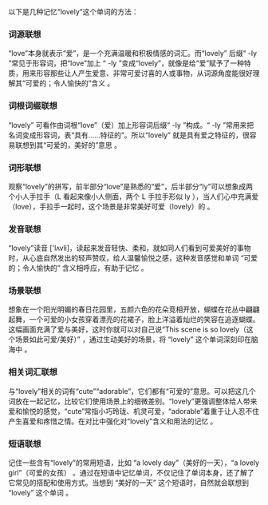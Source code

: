 以下是几种记忆“lovely”这个单词的方法：

### 词源联想
“love”本身就表示“爱”，是一个充满温暖和积极情感的词汇。而“lovely” 后缀“ -ly ”常见于形容词，把“love”加上 “ -ly ”变成“lovely”，就像是给“爱”赋予了一种特质，用来形容那些让人产生爱意、非常可爱讨喜的人或事物，从词源角度能很好理解其“可爱的；令人愉快的”含义 。 

### 词根词缀联想
“lovely” 可看作由词根“love”（爱）加上形容词后缀“ -ly ”构成。“ -ly ”常用来把名词变成形容词，表“具有……特征的”。所以“lovely” 就是具有爱之特征的，很容易联想到其“可爱的，美好的”意思 。 

### 词形联想
观察“lovely”的拼写，前半部分“love”是熟悉的“爱”，后半部分“ly”可以想象成两个小人手拉手（L 看起来像小人侧面，两个 L 手拉手形似 ly ），当人们心中充满爱（love），手拉手一起时，这个场景是非常美好可爱（lovely）的 。 

### 发音联想
“lovely”读音 ['lʌvli]，读起来发音轻快、柔和，就如同人们看到可爱美好的事物时，从心底自然发出的轻声赞叹，给人温馨愉悦之感，这种发音感觉和单词 “可爱的；令人愉快的” 含义相呼应，有助于记忆 。 

### 场景联想
想象在一个阳光明媚的春日花园里，五颜六色的花朵竞相开放，蝴蝶在花丛中翩翩起舞，一个可爱的小女孩穿着漂亮的花裙子，脸上洋溢着灿烂的笑容在追逐蝴蝶。这幅画面充满了爱与美好，这时你就可以对自己说“This scene is so lovely（这个场景如此可爱/美好）” ，通过生动美好的场景，将 “lovely” 这个单词深刻印在脑海中 。 

### 相关词汇联想
与“lovely”相关的词有“cute”“adorable”，它们都有“可爱的”意思。可以把这几个词放在一起记忆，比较它们使用场景上的细微差别。“lovely”更强调整体给人带来爱和愉悦的感觉，“cute”常指小巧玲珑、机灵可爱，“adorable”着重于让人忍不住产生喜爱和疼惜之情。在对比中强化对“lovely”含义和用法的记忆 。 

### 短语联想
记住一些含有“lovely”的常用短语，比如 “a lovely day”（美好的一天），“a lovely girl”（可爱的女孩） 。通过在短语中记忆单词，不仅记住了单词本身，还了解了它常见的搭配和使用方式。当想到 “美好的一天” 这个短语时，自然就会联想到 “lovely” 这个单词 。 